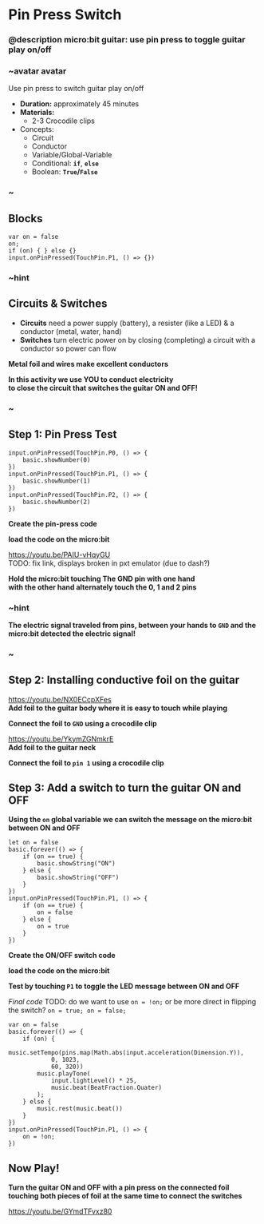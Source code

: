 # Pin Press Switch

### @description micro:bit guitar: use pin press to toggle guitar play on/off

### ~avatar avatar
Use pin press to switch guitar play on/off
* **Duration:** approximately 45 minutes
* **Materials:**
   * 2-3 Crocodile clips
* Concepts:
    * Circuit  
    * Conductor 
    * Variable/Global-Variable  
    * Conditional: **`if`**, **`else`**  
    * Boolean: **`True`/`False`**
### ~

## Blocks

```cards
var on = false
on;
if (on) { } else {}
input.onPinPressed(TouchPin.P1, () => {})
```



### ~hint
## Circuits & Switches
* **Circuits** need a power supply (battery), a resister (like a LED) & a conductor (metal, water, hand)  
* **Switches** turn electric power on by closing (completing) a circuit with a conductor so power can flow  

**Metal foil and wires make excellent conductors**  

**In this activity we use YOU to conduct electricity**  
**to close the circuit that switches the guitar ON and OFF!**  
### ~

## Step 1: Pin Press Test  

```blocks
input.onPinPressed(TouchPin.P0, () => {
    basic.showNumber(0)
})
input.onPinPressed(TouchPin.P1, () => {
    basic.showNumber(1)
})
input.onPinPressed(TouchPin.P2, () => {
    basic.showNumber(2)
})
```  
**Create the pin-press code**  

**load the code on the micro:bit**  

https://youtu.be/PAIU-vHqyGU  
TODO: fix link, displays broken in pxt emulator (due to dash?)  

**Hold the micro:bit touching The GND pin with one hand**  
**with the other hand alternately touch the 0, 1 and 2 pins**  
  
### ~hint
**The electric signal traveled from pins, between your hands to `GND` and the micro:bit detected the electric signal!**  
### ~  
  
## Step 2: Installing conductive foil on the guitar  
https://youtu.be/NX0ECcpXFes  
**Add foil to the guitar body where it is easy to touch while playing**   

**Connect the foil to `GND` using a crocodile clip**  

https://youtu.be/YkymZGNmkrE  
**Add foil to the guitar neck**  
  
**Connect the foil to `pin 1` using a crocodile clip**  

## Step 3: Add a switch to turn the guitar ON and OFF  
**Using the `on` global variable we can switch the message on the micro:bit**   
**between ON and OFF**  
```blocks
let on = false
basic.forever(() => {
    if (on == true) {
        basic.showString("ON")
    } else {
        basic.showString("OFF")
    }
})
input.onPinPressed(TouchPin.P1, () => {
    if (on == true) {
        on = false
    } else {
        on = true
    }
})
``` 
**Create the ON/OFF switch code**  

**load the code on the micro:bit**   
 
**Test by touching `P1` to toggle the LED message between ON and OFF**

*Final code*
TODO: do we want to use `on = !on;` or be more direct in flipping the switch? `on = true; on = false;`
```blocks
var on = false
basic.forever(() => {
    if (on) {
        music.setTempo(pins.map(Math.abs(input.acceleration(Dimension.Y)),
            0, 1023,
            60, 320))
        music.playTone(
            input.lightLevel() * 25,
            music.beat(BeatFraction.Quater)
        );
    } else {
        music.rest(music.beat())
    }
})
input.onPinPressed(TouchPin.P1, () => {
    on = !on;
})
```  
## Now Play! 
**Turn the guitar ON and OFF with a pin press on the connected foil**  
**touching both pieces of foil at the same time to connect the switches**  
  
https://youtu.be/GYmdTFvxz80  
